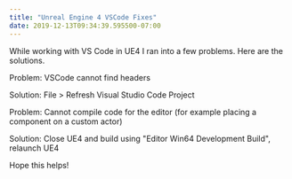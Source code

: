 ```yaml
---
title: "Unreal Engine 4 VSCode Fixes"
date: 2019-12-13T09:34:39.595500-07:00
---
```


While working with VS Code in UE4 I ran into a few problems. Here are the solutions.

Problem: VSCode cannot find headers

Solution: File > Refresh Visual Studio Code Project


Problem: Cannot compile code for the editor (for example placing a component on a custom actor)

Solution: Close UE4 and build using "<Project>Editor Win64 Development Build", relaunch UE4

Hope this helps!